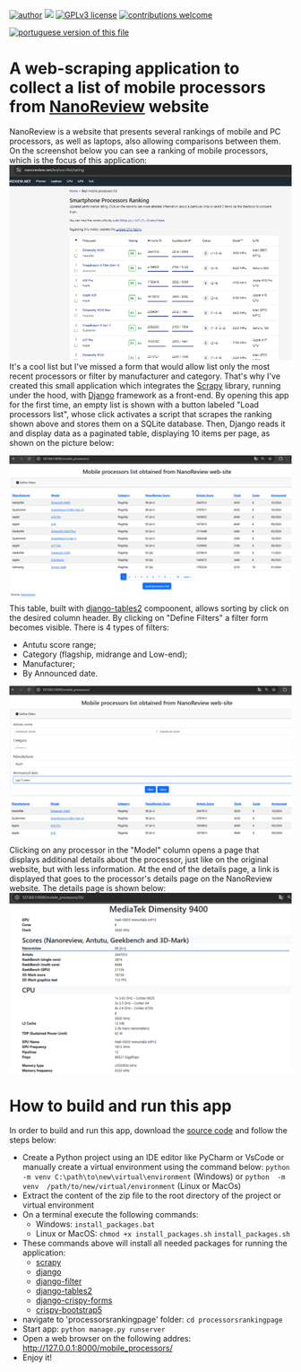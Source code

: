 [![author](https://img.shields.io/badge/author-Marcius%20D.%20Moraes-green)](https://www.linkedin.com/in/marciusdm) [![](https://img.shields.io/badge/python-3.7+-blue.svg)](https://www.python.org/downloads/release/python-365/) [![GPLv3 license](https://img.shields.io/badge/License-GPLv3-blue.svg)](http://perso.crans.org/besson/LICENSE.html) [![contributions welcome](https://img.shields.io/badge/contributions-welcome-brightgreen.svg?style=flat)](https://github.com/marciusdm/portfolio/issues)

<a href="readme.md"> <img src="https://flagsapi.com/BR/flat/32.png" alt="portuguese version of this file" /></a>

# A web-scraping application to collect a list of mobile processors from [NanoReview](https://nanoreview.net/en/soc-list/rating) website 
NanoReview is a website that presents several rankings of mobile and PC processors, as well as laptops, also allowing comparisons between them. On the screenshot below you can see a ranking of mobile processors, which is the focus of this application:
![NanoReview mobile processor home](https://raw.githubusercontent.com/marciusdm/webscraping/refs/heads/main/assets/nanoreview/NanoReviewHome.png)
It's a cool list but I've missed a form that would allow list only the most recent processors or filter by manufacturer and category. That's why I've created this small application which integrates the [Scrapy](https://scrapy.org) library, running under the hood, with [Django](https://www.djangoproject.com) framework as a front-end.
By opening this app for the first time, an empty list is shown with  a button labeled "Load processors list", whose click activates a script that scrapes the ranking shown above and stores them on a SQLite database. Then, Django reads it and display data as a paginated table, displaying 10 items per page, as shown on the picture below:

![app home page](https://raw.githubusercontent.com/marciusdm/webscraping/refs/heads/main/assets/nanoreview/Home.png "App Home-page")
This table, built with [django-tables2](https://django-tables2.readthedocs.io/en/latest/) compoonent, allows sorting by click on the desired column header.
By clicking on "Define Filters" a filter form becomes visible. There is 4 types of filters:
* Antutu score range;
* Category (flagship,  midrange and Low-end);
* Manufacturer;
* By Announced date.

![Filter](https://raw.githubusercontent.com/marciusdm/webscraping/refs/heads/main/assets/nanoreview/Filter.png "Filter")

Clicking on any processor in the "Model" column opens a page that displays additional details about the processor, just like on the original website, but with less information. At the end of the details page, a link is displayed that goes to the processor's details page on the NanoReview website. The details page is shown below:
![Details page](https://raw.githubusercontent.com/marciusdm/webscraping/refs/heads/main/assets/nanoreview/Detail.png "Processor details")

# How to build and run this app
In order to build and run this app, download the [source code](https://github.com/marciusdm/webscraping/raw/refs/heads/main/nanoreview-django/processorsrankingpage.zip) and follow the steps below:
* Create a Python project using an IDE editor like PyCharm or VsCode or  manually create a virtual environment  using the command below:
 `python -m venv C:\path\to\new\virtual\environment` (Windows)
 or
 `python  -m  venv  /path/to/new/virtual/environment` (Linux or MacOs)
 * Extract the content of the zip file to the root directory of the project or virtual environment
 * On a terminal execute the following commands:
   * Windows: 
  `install_packages.bat` 
   * Linux or MacOS:
    `chmod +x install_packages.sh`
    `install_packages.sh`
*  These commands above will install all needed packages for running the application:
	* [scrapy](https://scrapy.org) 
	* [django](https://www.djangoproject.com)
	* [django-filter](https://django-filter.readthedocs.io/en/stable/)
	* [django-tables2](https://django-tables2.readthedocs.io/en/latest/#)
	* [django-crispy-forms](https://django-crispy-forms.readthedocs.io/en/latest/)
	* [crispy-bootstrap5](https://pypi.org/project/crispy-bootstrap5/)
*  navigate to  'processorsrankingpage' folder:
	`cd processorsrankingpage`   
* Start app:
 `python manage.py runserver`
 * Open a web browser on the following addres:
  http://127.0.0.1:8000/mobile_processors/
  * Enjoy it!